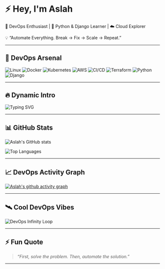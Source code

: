 # ⚡ Hey, I'm Aslah  

🚀 DevOps Enthusiast | 🐍 Python & Django Learner | ☁️ Cloud Explorer  

💡 “Automate Everything. Break → Fix → Scale → Repeat.”  

---

## 🔧 DevOps Arsenal
![Linux](https://img.shields.io/badge/Linux-FCC624?logo=linux&logoColor=black)
![Docker](https://img.shields.io/badge/Docker-2496ED?logo=docker&logoColor=white)
![Kubernetes](https://img.shields.io/badge/Kubernetes-326CE5?logo=kubernetes&logoColor=white)
![AWS](https://img.shields.io/badge/AWS-232F3E?logo=amazon-aws&logoColor=white)
![CI/CD](https://img.shields.io/badge/GitHub%20Actions-2088FF?logo=github-actions&logoColor=white)
![Terraform](https://img.shields.io/badge/Terraform-844FBA?logo=terraform&logoColor=white)
![Python](https://img.shields.io/badge/Python-3776AB?logo=python&logoColor=white)
![Django](https://img.shields.io/badge/Django-092E20?logo=django&logoColor=white)

---

## 🔥 Dynamic Intro
![Typing SVG](https://readme-typing-svg.herokuapp.com?font=Fira+Code&size=24&duration=4000&pause=1000&color=00F700&center=true&vCenter=true&width=550&lines=🚀+Building+DevOps+Pipelines;🐳+Containerizing+Apps+with+Docker;☸️+Scaling+with+Kubernetes;⚡+Automating+with+CI%2FCD;☁️+Exploring+Cloud+Infra)

---

## 📊 GitHub Stats
![Aslah's GitHub stats](https://github-readme-stats.vercel.app/api?username=aslahea&show_icons=true&theme=tokyonight)  

![Top Languages](https://github-readme-stats.vercel.app/api/top-langs/?username=aslahea&layout=compact&theme=tokyonight)

---

## 📈 DevOps Activity Graph
[![Aslah's github activity graph](https://github-readme-activity-graph.vercel.app/graph?username=aslahea&theme=tokyo-night)](https://github.com/aslahea)


---

## 🛰️ Cool DevOps Vibes
![DevOps Infinity Loop](https://raw.githubusercontent.com/abhisheknaiidu/abhisheknaiidu/master/devops.gif)  

---

## ⚡ Fun Quote
> _“First, solve the problem. Then, automate the solution.”_  

---
